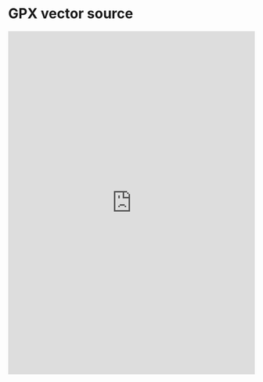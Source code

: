 # GPX vector source

<iframe src="https://marimo.app/l/rorbhm?embed=true" width="100%" height=700 frameBorder="0"></iframe>
